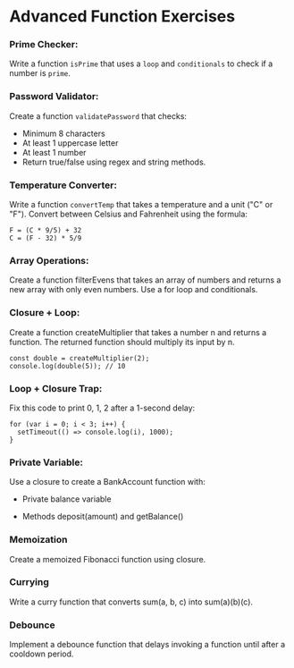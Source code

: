 # Advanced Function Exercises

### Prime Checker:
Write a function `isPrime` that uses a `loop` and `conditionals` to check if a number is `prime`.

### Password Validator:
Create a function `validatePassword` that checks:
- Minimum 8 characters
- At least 1 uppercase letter
- At least 1 number
- Return true/false using regex and string methods.

### Temperature Converter:
Write a function `convertTemp` that takes a temperature and a unit ("C" or "F"). Convert between Celsius and Fahrenheit using the formula:
```
F = (C * 9/5) + 32
C = (F - 32) * 5/9
```

### Array Operations:
Create a function filterEvens that takes an array of numbers and returns a new array with only even numbers. Use a for loop and conditionals.

### Closure + Loop:
Create a function createMultiplier that takes a number n and returns a function. The returned function should multiply its input by n.

```
const double = createMultiplier(2);  
console.log(double(5)); // 10  
```

### Loop + Closure Trap:
Fix this code to print 0, 1, 2 after a 1-second delay:

```
for (var i = 0; i < 3; i++) {  
  setTimeout(() => console.log(i), 1000);  
}  
```

### Private Variable:
Use a closure to create a BankAccount function with:

- Private balance variable

- Methods deposit(amount) and getBalance()


### Memoization 
Create a memoized Fibonacci function using closure.

### Currying 
Write a curry function that converts sum(a, b, c) into sum(a)(b)(c).

### Debounce 
Implement a debounce function that delays invoking a function until after a cooldown period.